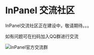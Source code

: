 # InPanel 交流社区

InPanel交流社区正在建设中，敬请期待。。。

如有问题可在扫码加入QQ群进行交流

<img border="0" src="/images/qr-group.png" alt="InPanel官方交流群" title="InPanel官方交流群">
